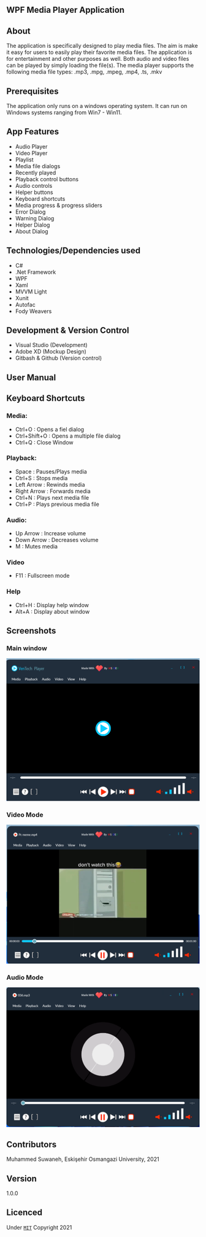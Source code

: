 ﻿## WPF Media Player Application

## About 

The application is specifically designed to play media files. The aim is make it easy for 
users to easily play their favorite media files. The application is for entertainment and 
other purposes as well. Both audio and  video files can be played by simply loading the file(s). 
The media player supports the following media file types: .mp3, .mpg, .mpeg, .mp4, .ts, .mkv

## Prerequisites

The application only runs on a windows operating system. It can run on Windows systems ranging from 
Win7 - Win11. 

## App Features

- Audio Player
- Video Player
- Playlist
- Media file dialogs
- Recently played 
- Playback control buttons
- Audio controls
- Helper buttons
- Keyboard shortcuts
- Media progress & progress sliders
- Error Dialog
- Warning Dialog
- Helper Dialog
- About Dialog

## Technologies/Dependencies used

- C#
- .Net Framework
- WPF 
- Xaml
- MVVM Light
- Xunit
- Autofac 
- Fody Weavers 

## Development & Version Control

- Visual Studio (Development)
- Adobe XD (Mockup Design)
- Gitbash & Github (Version control)

## User Manual 

## Keyboard Shortcuts

### Media: 

- Ctrl+O : Opens a fiel dialog 
- Ctrl+Shift+O : Opens a multiple file dialog
- Ctrl+Q : Close Window

### Playback: 

- Space : Pauses/Plays media 
- Ctrl+S : Stops media 
- Left Arrow : Rewinds media
- Right Arrow : Forwards media
- Ctrl+N : Plays next media file
- Ctrl+P : Plays previous media file

### Audio: 

- Up Arrow : Increase volume
- Down Arrow : Decreases volume 
- M : Mutes media 

### Video 

- F11 : Fullscreen mode

### Help

- Ctrl+H : Display help window
- Alt+A : Display about window 

## Screenshots

### Main window 
![Screenshot](Screenshots/mainWindow.png)

### Video Mode
![Screenshot](Screenshots/videoMode.png)

### Audio Mode
![Screenshot](Screenshots/audioMode.png)


## Contributors
Muhammed Suwaneh, Eskişehir Osmangazi University, 2021

## Version 
1.0.0

## Licenced 
Under [`MIT`](LICENSE) Copyright 2021  

